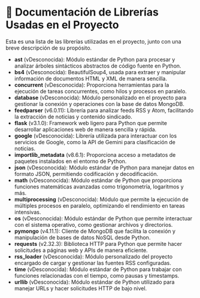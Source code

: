 # 📌 Documentación de Librerías Usadas en el Proyecto

Esta es una lista de las librerías utilizadas en el proyecto, junto con una breve descripción de su propósito.

- **ast** (vDesconocida): Módulo estándar de Python para procesar y analizar árboles sintácticos abstractos de código fuente en Python.
- **bs4** (vDesconocida): BeautifulSoup4, usada para extraer y manipular información de documentos HTML y XML de manera sencilla.
- **concurrent** (vDesconocida): Proporciona herramientas para la ejecución de tareas concurrentes, como hilos y procesos en paralelo.
- **database** (vDesconocida): Módulo personalizado en el proyecto para gestionar la conexión y operaciones con la base de datos MongoDB.
- **feedparser** (v6.0.11): Librería para analizar feeds RSS y Atom, facilitando la extracción de noticias y contenido sindicado.
- **flask** (v3.1.0): Framework web ligero para Python que permite desarrollar aplicaciones web de manera sencilla y rápida.
- **google** (vDesconocida): Librería utilizada para interactuar con los servicios de Google, como la API de Gemini para clasificación de noticias.
- **importlib_metadata** (v8.6.1): Proporciona acceso a metadatos de paquetes instalados en el entorno de Python.
- **json** (vDesconocida): Módulo estándar de Python para manejar datos en formato JSON, permitiendo codificación y decodificación.
- **math** (vDesconocida): Módulo estándar de Python que proporciona funciones matemáticas avanzadas como trigonometría, logaritmos y más.
- **multiprocessing** (vDesconocida): Módulo que permite la ejecución de múltiples procesos en paralelo, optimizando el rendimiento en tareas intensivas.
- **os** (vDesconocida): Módulo estándar de Python que permite interactuar con el sistema operativo, como gestionar archivos y directorios.
- **pymongo** (v4.11.1): Cliente de MongoDB que facilita la conexión y manipulación de bases de datos NoSQL desde Python.
- **requests** (v2.32.3): Biblioteca HTTP para Python que permite hacer solicitudes a páginas web y APIs de manera eficiente.
- **rss_loader** (vDesconocida): Módulo personalizado del proyecto encargado de cargar y gestionar las fuentes RSS configuradas.
- **time** (vDesconocida): Módulo estándar de Python para trabajar con funciones relacionadas con el tiempo, como pausas y timestamps.
- **urllib** (vDesconocida): Módulo estándar de Python utilizado para manejar URLs y hacer solicitudes HTTP de bajo nivel.

